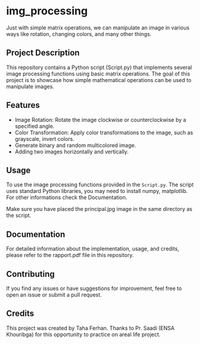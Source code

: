 # img_processing

Just with simple matrix operations, we can manipulate an image in various ways like rotation, changing colors, and many other things.

## Project Description

This repository contains a Python script (Script.py) that implements several image processing functions using basic matrix operations. The goal of this project is to showcase how simple mathematical operations can be used to manipulate images.

## Features

- Image Rotation: Rotate the image clockwise or counterclockwise by a specified angle.
- Color Transformation: Apply color transformations to the image, such as grayscale, invert colors.
- Generate binary and random multicolored image.
- Adding two images horizontally and vertically.
## Usage

To use the image processing functions provided in the `Script.py`. The script uses standard Python libraries, you may need to install numpy, matplotlib.
For other informations check the Documentation.

Make sure you have placed the principal.jpg image in the same directory as the script.

## Documentation

For detailed information about the implementation, usage, and credits, please refer to the rapport.pdf file in this repository.

## Contributing

If you find any issues or have suggestions for improvement, feel free to open an issue or submit a pull request.

## Credits

This project was created by Taha Ferhan. Thanks to Pr. Saadi (ENSA Khouribga) for this opportunity to practice on areal life project.


